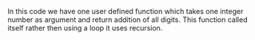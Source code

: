 In this code we have one user defined function
which takes one integer number as argument and 
return addition of all digits. 
This function called itself rather then using a 
loop it uses recursion.
